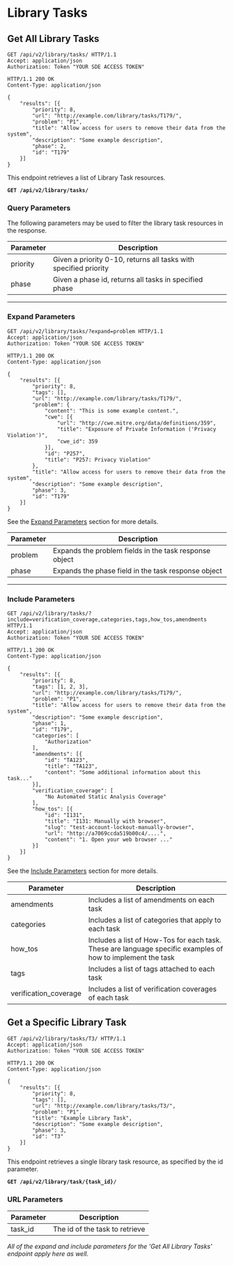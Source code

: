 # Library Tasks

## Get All Library Tasks


```http
GET /api/v2/library/tasks/ HTTP/1.1
Accept: application/json
Authorization: Token "YOUR SDE ACCESS TOKEN"
```

```http
HTTP/1.1 200 OK
Content-Type: application/json

{
    "results": [{
        "priority": 8,
        "url": "http://example.com/library/tasks/T179/",
        "problem": "P1",
        "title": "Allow access for users to remove their data from the system",
        "description": "Some example description",
        "phase": 2,
        "id": "T179"
    }]
}
```
This endpoint retrieves a list of Library Task resources.

**`GET /api/v2/library/tasks/`**

### Query Parameters

The following parameters may be used to filter the library task resources in the response.

Parameter            | Description
---------------------|-------------------
priority             | Given a priority 0-10, returns all tasks with specified priority
phase                | Given a phase id, returns all tasks in specified phase


___

### Expand Parameters

```http
GET /api/v2/library/tasks/?expand=problem HTTP/1.1
Accept: application/json
Authorization: Token "YOUR SDE ACCESS TOKEN"
```

```http
HTTP/1.1 200 OK
Content-Type: application/json

{
    "results": [{
        "priority": 8,
        "tags": [],
        "url": "http://example.com/library/tasks/T179/",
        "problem": {
            "content": "This is some example content.",
            "cwe": [{
                "url": "http://cwe.mitre.org/data/definitions/359",
                "title": "Exposure of Private Information ('Privacy Violation')",
                "cwe_id": 359
            }],
            "id": "P257",
            "title": "P257: Privacy Violation"
        },
        "title": "Allow access for users to remove their data from the system",
        "description": "Some example description",
        "phase": 3,
        "id": "T179"
    }]
}

```

See the [Expand Parameters](#expand-parameters) section for more details.

Parameter     | Description
--------------|------------------------------
problem       | Expands the problem fields in the task response object
phase         | Expands the phase field in the task response object

---

### Include Parameters

```http
GET /api/v2/library/tasks/?include=verification_coverage,categories,tags,how_tos,amendments HTTP/1.1
Accept: application/json
Authorization: Token "YOUR SDE ACCESS TOKEN"
```

```http
HTTP/1.1 200 OK
Content-Type: application/json

{
    "results": [{
        "priority": 8,
        "tags": [1, 2, 3],
        "url": "http://example.com/library/tasks/T179/",
        "problem": "P1",
        "title": "Allow access for users to remove their data from the system",
        "description": "Some example description",
        "phase": 1,
        "id": "T179",
        "categories": [
            "Authorization"
        ],
        "amendments": [{
            "id": "TA123",
            "title": "TA123",
            "content": "Some additional information about this task..."
        }],
        "verification_coverage": [
            "No Automated Static Analysis Coverage"
        ],
        "how_tos": [{
            "id": "I131",
            "title": "I131: Manually with browser",
            "slug": "test-account-lockout-manually-browser",
            "url": "http://a7069ccda519b00c4/....",
            "content": "1. Open your web browser ..."
        }]
    }]
}
```

See the [Include Parameters](#include-parameters) section for more details.

Parameter             | Description
----------------------|---------------
amendments            | Includes a list of amendments on each task
categories            | Includes a list of categories that apply to each task
how_tos               | Includes a list of How-Tos for each task. These are language specific examples of how to implement the task
tags                  | Includes a list of tags attached to each task
verification_coverage | Includes a list of verification coverages of each task




## Get a Specific Library Task 

```http
GET /api/v2/library/tasks/T3/ HTTP/1.1
Accept: application/json
Authorization: Token "YOUR SDE ACCESS TOKEN"
```

```http
HTTP/1.1 200 OK
Content-Type: application/json

{
    "results": [{
        "priority": 8,
        "tags": [],
        "url": "http://example.com/library/tasks/T3/",
        "problem": "P1",
        "title": "Example Library Task",
        "description": "Some example description",
        "phase": 3,
        "id": "T3"
    }]
}

```

This endpoint retrieves a single library task resource, as specified by the id parameter.

**`GET /api/v2/library/task/{task_id}/`**

### URL Parameters

Parameter      | Description
-------------- | ---------------
task_id        | The id of the task to retrieve


*All of the expand and include parameters for the 'Get All Library Tasks' endpoint apply here as well.*



